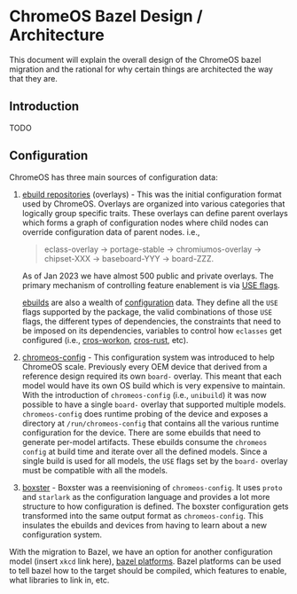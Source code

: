 # ChromeOS Bazel Design / Architecture

This document will explain the overall design of the ChromeOS bazel migration and the rational
for why certain things are architected the way that they are.

## Introduction

TODO

## Configuration

ChromeOS has three main sources of configuration data:
1) [ebuild repositories](https://chromium.googlesource.com/chromiumos/docs/+/HEAD/portage/overlay_faq.md) (overlays) - This was the initial configuration format used by ChromeOS. Overlays are organized into various categories that logically group specific traits. These overlays can define parent overlays which forms a graph of configuration nodes where child nodes can override configuration data of parent nodes.
    i.e.,
    > eclass-overlay -> portage-stable -> chromiumos-overlay -> chipset-XXX -> baseboard-YYY -> board-ZZZ.

    As of Jan 2023 we have almost 500 public and private overlays. The primary mechanism of controlling feature enablement is via [USE flags](https://wiki.gentoo.org/wiki/USE_flag).

    [ebuilds](https://devmanual.gentoo.org/ebuild-writing/index.html) are also a wealth of [configuration](https://devmanual.gentoo.org/ebuild-writing/variables/index.html) data. They define all the `USE` flags supported by the package, the valid combinations of those `USE` flags, the different types of dependencies, the constraints that need to be imposed on its dependencies, variables to control how `eclasses` get configured (i.e., [cros-workon](https://source.chromium.org/chromium/chromiumos/overlays/chromiumos-overlay/+/main:eclass/cros-workon.eclass;l=65;drc=bb94461990266fcd3368bbbe9f907497339902f3), [cros-rust](https://source.chromium.org/chromium/chromiumos/overlays/chromiumos-overlay/+/main:eclass/cros-rust.eclass;l=27;drc=bb94461990266fcd3368bbbe9f907497339902f3), etc).

1) [chromeos-config](https://chromium.googlesource.com/chromiumos/platform2/+/HEAD/chromeos-config/README.md) - This configuration system was introduced to help ChromeOS scale. Previously every OEM device that derived from a reference design required its own `board-` overlay. This meant that each model would have its own OS build which is very expensive to maintain.  With the introduction of `chromeos-config` (i.e., `unibuild`) it was now possible to have a single `board-` overlay that supported multiple models. `chromeos-config` does runtime probing of the device and exposes a directory at `/run/chromeos-config` that contains all the various runtime configuration for the device. There are some ebuilds that need to generate per-model artifacts. These ebuilds consume the `chromeos config` at build time and iterate over all the defined models. Since a single build is used for all models, the `USE` flags set by the `board-` overlay must be compatible with all the models.

1) [boxster](go/cros-boxster-site) - Boxster was a reenvisioning of `chromeos-config`. It uses `proto` and `starlark` as the configuration language and provides a lot more structure to how configuration is defined. The boxster configuration gets transformed into the same output format as `chromeos-config`. This insulates the ebuilds and devices from having to learn about a new configuration system.

With the migration to Bazel, we have an option for another configuration model (insert `xkcd` link here), [bazel platforms](https://bazel.build/extending/platforms). Bazel platforms can be used to tell bazel how to the target should be compiled, which features to enable, what libraries to link in, etc.

